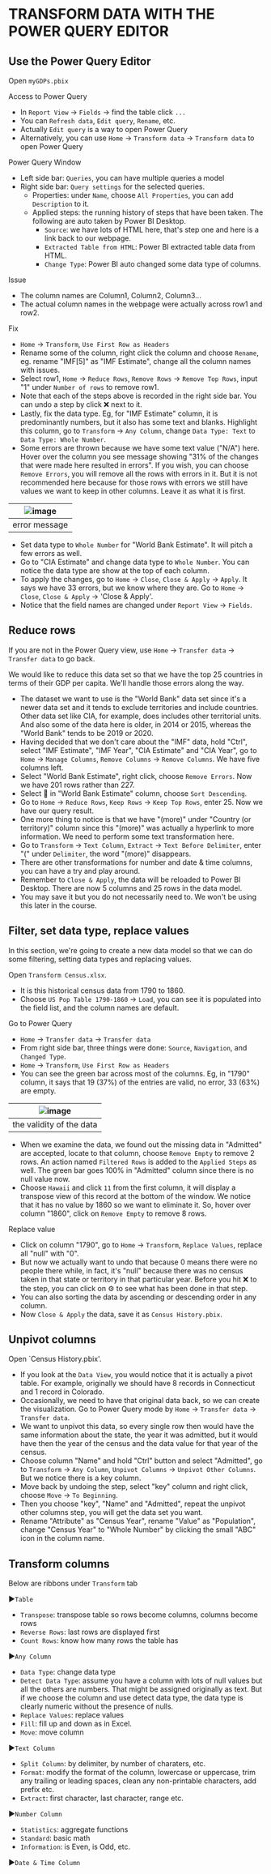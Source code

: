 # TRANSFORM DATA WITH THE POWER QUERY EDITOR

## Use the Power Query Editor

Open `myGDPs.pbix`

Access to Power Query
- In `Report View` -> `Fields` -> find the table click `...`
- You can `Refresh data`, `Edit query`, `Rename`, etc.
- Actually `Edit query` is a way to open Power Query
- Alternatively, you can use `Home` -> `Transform data` -> `Transform data` to open Power Query

Power Query Window
- Left side bar: `Queries`, you can have multiple queries a model
- Right side bar: `Query settings` for the selected queries.
  - Properties: under `Name`, choose `All Properties`, you can add `Description` to it.
  - Applied steps: the running history of steps that have been taken. The following are auto taken by Power BI Desktop.
    - `Source`: we have lots of HTML here, that's step one and here is a link back to our webpage.
    - `Extracted Table from HTML`: Power BI extracted table data from HTML.
    - `Change Type`: Power BI auto changed some data type of columns.

Issue
- The column names are Column1, Column2, Column3...
- The actual column names in the webpage were actually across row1 and row2.

Fix
- `Home` -> `Transform`, `Use First Row as Headers`
- Rename some of the column, right click the column and choose `Rename`, eg. rename "IMF[5]" as "IMF Estimate", change all the column names with issues.
- Select row1, `Home` -> `Reduce Rows`, `Remove Rows` -> `Remove Top Rows`, input "1" under `Number of rows` to remove row1.
- Note that each of the steps above is recorded in the right side bar. You can undo a step by click :x: next to it.
- Lastly, fix the data type. Eg, for "IMF Estimate" column, it is predominantly numbers, but it also has some text and blanks. Highlight this column, go to `Transform` -> `Any Column`, change `Data Type: Text` to `Data Type: Whole Number`.
- Some errors are thrown because we have some text value ("N/A") here. Hover over the column you see message showing "31% of the changes that were made here resulted in errors". If you wish, you can choose `Remove Errors`, you will remove all the rows with errors in it. But it is not recommended here because for those rows with errors we still have values we want to keep in other columns. Leave it as what it is first.

| ![image](https://user-images.githubusercontent.com/19381768/224904286-ace9ee24-7456-4cd4-8cd4-ea068ecd87d2.png) |
| :--: |
| error message |
- Set data type to `Whole Number` for "World Bank Estimate". It will pitch a few errors as well.
- Go to "CIA Estimate" and change data type to `Whole Number`. You can notice the data type are show at the top of each column.
- To apply the changes, go to `Home` -> `Close`, `Close & Apply` -> `Apply`. It says we have 33 errors, but we know where they are. Go to `Home` -> `Close`, `Close & Apply` -> 'Close & Apply'. 
- Notice that the field names are changed under `Report View` -> `Fields`.

## Reduce rows
If you are not in the Power Query view, use `Home` -> `Transfer data` -> `Transfer data` to go back.

We would like to reduce this data set so that we have the top 25 countries in terms of their GDP per capita. We'll handle those errors along the way.

- The dataset we want to use is the "World Bank" data set since it's a newer data set and it tends to exclude territories and include countries. Other data set like CIA, for example, does includes other territorial units. And also some of the data here is older, in 2014 or 2015, whereas the "World Bank" tends to be 2019 or 2020.
- Having decided that we don't care about the "IMF" data, hold "Ctrl", select "IMF Estimate", "IMF Year", "CIA Estimate" and "CIA Year", go to `Home` -> `Manage Columns`, `Remove Columns` -> `Remove Columns`. We have five columns left.
- Select "World Bank Estimate", right click, choose `Remove Errors`. Now we have 201 rows rather than 227.
- Select :arrow_down_small: in "World Bank Estimate" column, choose `Sort Descending`.
- Go to `Home` -> `Reduce Rows`, `Keep Rows` -> `Keep Top Rows`, enter 25. Now we have our query result.
- One more thing to notice is that we have "(more)" under "Country (or territory)" column since this "(more)" was actually a hyperlink to more information. We need to perform some text transformation here.
- Go to `Transform` -> `Text Column`, `Extract` -> `Text Before Delimiter`, enter "(" under `Delimiter`, the word "(more)" disappears.
- There are other transformations for number and date & time columns, you can have a try and play around.
- Remember to `Close & Apply`, the data will be reloaded to Power BI Desktop. There are now 5 columns and 25 rows in the data model.
- You may save it but you do not necessarily need to. We won't be using this later in the course.

## Filter, set data type, replace values
In this section, we're going to create a new data model so that we can do some filtering, setting data types and replacing values.

Open `Transform Census.xlsx`. 
- It is this historical census data from 1790 to 1860. 
- Choose `US Pop Table 1790-1860` -> `Load`, you can see it is populated into the field list, and the column names are default.

Go to Power Query
- `Home` -> `Transfer data` -> `Transfer data`
- From right side bar, three things were done: `Source`, `Navigation`, and `Changed Type`.
- `Home` -> `Transform`, `Use First Row as Headers`
- You can see the green bar across most of the columns. Eg, in "1790" column, it says that 19 (37%) of the entries are valid, no error, 33 (63%) are empty.

| ![image](https://user-images.githubusercontent.com/19381768/224904124-f2564767-6b74-4266-bf44-260a2129bb84.png) |
| :--: |
| the validity of the data |
- When we examine the data, we found out the missing data in "Admitted" are accepted, locate to that column, choose `Remove Empty` to remove 2 rows. An action named `Filtered Rows` is added to the `Applied Steps` as well. The green bar goes 100% in "Admitted" column since there is no null value now.
- Choose `Hawaii` and click `11` from the first column, it will display a transpose view of this record at the bottom of the window. We notice that it has no value by 1860 so we want to eliminate it. So, hover over column "1860", click on `Remove Empty` to remove 8 rows.

Replace value
- Click on column "1790", go to `Home` -> `Transform`, `Replace Values`, replace all "null" with "0".
- But now we actually want to undo that because 0 means there were no people there while, in fact, it's "null" because there was no census taken in that state or territory in that particular year. Before you hit :x: to the step, you can click on :gear: to see what has been done in that step.
- You can also sorting the data by ascending or descending order in any column.
- Now `Close & Apply` the data, save it as `Census History.pbix`.

## Unpivot columns
Open `Census History.pbix'.

- If you look at the `Data View`, you would notice that it is actually a pivot table. For example, originally we should have 8 records in Connecticut and 1 record in Colorado.
- Occasionally, we need to have that original data back, so we can create the visualization. Go to Power Query mode by `Home` -> `Transfer data` -> `Transfer data`.
- We want to unpivot this data, so every single row then would have the same information about the state, the year it was admitted, but it would have then the year of the census and the data value for that year of the census.
- Choose column "Name" and hold "Ctrl" button and select "Admitted", go to `Transform` -> `Any Column`, `Unpivot Columns` -> `Unpivot Other Columns`. But we notice there is a key column.
- Move back by undoing the step, select "key" column and right click, choose `Move` -> `To Beginning`.
- Then you choose "key", "Name" and "Admitted", repeat the unpivot other columns step, you will get the data set you want.
- Rename "Attribute" as "Census Year", rename "Value" as "Population", change "Census Year" to "Whole Number" by clicking the small "ABC" icon in the column name.

## Transform columns
Below are ribbons under `Transform` tab

:arrow_forward:`Table`
- `Transpose`: transpose table so rows become columns, columns become rows
- `Reverse Rows`: last rows are displayed first
- `Count Rows`: know how many rows the table has

:arrow_forward:`Any Column`
- `Data Type`: change data type
- `Detect Data Type`: assume you have a column with lots of null values but all the others are numbers. That might be assigned originally as text. But if we choose the column and use detect data type, the data type is clearly numeric without the presence of nulls.
- `Replace Values`: replace values
- `Fill`: fill up and down as in Excel.
- `Move`: move column

:arrow_forward:`Text Column`
- `Split Column`: by delimiter, by number of charaters, etc.
- `Format`: modify the format of the column, lowercase or uppercase, trim any trailing or leading spaces, clean any non-printable characters, add prefix etc.
- `Extract`: first character, last character, range etc.

:arrow_forward:`Number Column`
- `Statistics`: aggregate functions
- `Standard`: basic math
- `Information`: is Even, is Odd, etc.

:arrow_forward:`Date & Time Column`

